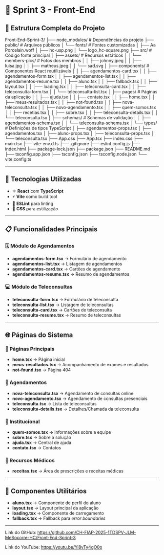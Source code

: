 # 🏥 Sprint 3 - Front-End

## 📁 Estrutura Completa do Projeto

Front-End-Sprint-3/
├── node_modules/                 # Dependências do projeto
├── public/                       # Arquivos públicos
│   └── fonts/                   # Fontes customizadas
│       ├── Aa Porcelain.woff
│       ├── hc-usp.png
│       └── logo_hc-square.png
├── src/                         # Código fonte principal
│   ├── assets/                  # Recursos estáticos
│   │   └── members-pics/        # Fotos dos membros
│   │       ├── johnny.jpeg
│   │       ├── luisa.jpg
│   │       ├── matheus.jpeg
│   │       └── sad.svg
│   ├── components/              # Componentes React reutilizáveis
│   │   ├── agendamentos-card.tsx
│   │   ├── agendamentos-form.tsx
│   │   ├── agendamentos-list.tsx
│   │   ├── agendamentos-resume.tsx
│   │   ├── aluno.tsx
│   │   ├── fallback.tsx
│   │   ├── layout.tsx
│   │   ├── loading.tsx
│   │   ├── teleconsulta-card.tsx
│   │   ├── teleconsulta-form.tsx
│   │   └── teleconsulta-list.tsx
│   ├── pages/                   # Páginas da aplicação
│   │   ├── ajuda.tsx
│   │   ├── contato.tsx
│   │   ├── home.tsx
│   │   ├── meus-resultados.tsx
│   │   ├── not-found.tsx
│   │   ├── nova-teleconsulta.tsx
│   │   ├── novo-agendamento.tsx
│   │   ├── quem-somos.tsx
│   │   ├── recetias.tsx
│   │   ├── sobre.tsx
│   │   ├── teleconsulta-details.tsx
│   │   └── teleconsulta.tsx
│   ├── schemas/                 # Schemas de validação
│   │   ├── agendamentos-schema.tsx
│   │   └── teleconsulta-schema.tsx
│   └── types/                   # Definições de tipos TypeScript
│       ├── agendamentos-props.tsx
│       ├── agendamentos.tsx
│       ├── aluno-props.tsx
│       ├── teleconsulta-props.tsx
│       └── teleconsulta.tsx
├── App.css
├── App.tsx
├── index.css
├── main.tsx
├── vite-env.d.ts
├── .gitignore
├── eslint.config.js
├── index.html
├── package-lock.json
├── package.json
├── README.md
├── tsconfig.app.json
├── tsconfig.json
├── tsconfig.node.json
└── vite.config.ts


---

## 🚀 Tecnologias Utilizadas

- ⚛️ **React** com **TypeScript**  
- ⚡ **Vite** como build tool  
- 🧹 **ESLint** para linting  
- 🎨 **CSS** para estilização  

---

## 📋 Funcionalidades Principais

### 🗓️ Módulo de Agendamentos
- **agendamentos-form.tsx** → Formulário de agendamento  
- **agendamentos-list.tsx** → Listagem de agendamentos  
- **agendamentos-card.tsx** → Cartões de agendamento  
- **agendamentos-resume.tsx** → Resumo de agendamentos  

### 💻 Módulo de Teleconsultas
- **teleconsulta-form.tsx** → Formulário de teleconsulta  
- **teleconsulta-list.tsx** → Listagem de teleconsultas  
- **teleconsulta-card.tsx** → Cartões de teleconsulta  
- **teleconsulta-resume.tsx** → Resumo de teleconsultas  

---

## 🌐 Páginas do Sistema

### 📌 Páginas Principais
- **home.tsx** → Página inicial  
- **meus-resultados.tsx** → Acompanhamento de exames e resultados  
- **not-found.tsx** → Página 404  

### 📌 Agendamentos
- **nova-teleconsulta.tsx** → Agendamento de consultas online  
- **novo-agendamento.tsx** → Agendamento de consultas presenciais  
- **teleconsulta.tsx** → Lista de teleconsultas  
- **teleconsulta-details.tsx** → Detalhes/Chamada da teleconsulta  

### 📌 Institucional
- **quem-somos.tsx** → Informações sobre a equipe  
- **sobre.tsx** → Sobre a solução  
- **ajuda.tsx** → Central de ajuda  
- **contato.tsx** → Contatos  

### 📌 Recursos Médicos
- **receitas.tsx** → Área de prescrições e receitas médicas  

---

## 🔧 Componentes Utilitários

- **aluno.tsx** → Componente de perfil do aluno  
- **layout.tsx** → Layout principal da aplicação  
- **loading.tsx** → Componente de carregamento  
- **fallback.tsx** → Fallback para *error boundaries*  

---

Link do GitHub: https://github.com/CH-FIAP-2025-1TDSPV-JLM-MeSocorre-HC/Front-End-Sprint-3

Link do YouTube: https://youtu.be/Yi8vTy4gO0o